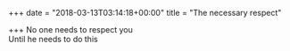 +++
date = "2018-03-13T03:14:18+00:00"
title = "The necessary respect"

+++
No one needs to respect you  
Until he needs to do this  